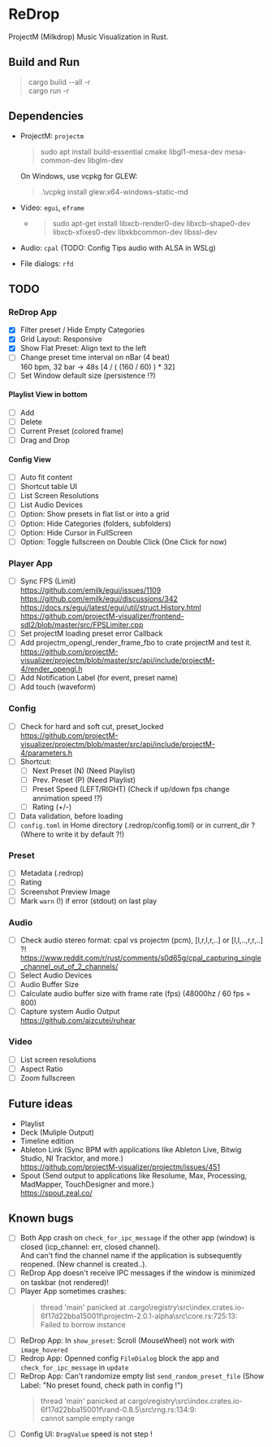 # ReDrop

ProjectM (Milkdrop) Music Visualization in Rust.

## Build and Run

> cargo build --all -r  
> cargo run -r

## Dependencies

- ProjectM: `projectm`

  > sudo apt install build-essential cmake libgl1-mesa-dev mesa-common-dev libglm-dev

  On Windows, use vcpkg for GLEW:

  > .\vcpkg install glew:x64-windows-static-md

- Video: `egui`, `eframe`
  - > sudo apt-get install libxcb-render0-dev libxcb-shape0-dev libxcb-xfixes0-dev libxkbcommon-dev libssl-dev
- Audio: `cpal` (TODO: Config Tips audio with ALSA in WSLg)
- File dialogs: `rfd`

## TODO

### ReDrop App

- [X] Filter preset / Hide Empty Categories
- [X] Grid Layout: Responsive
- [X] Show Flat Preset: Align text to the left
- [ ] Change preset time interval on nBar (4 beat)  
       160 bpm, 32 bar -> 48s [4 / ( (160 / 60) ) * 32]
- [ ] Set Window default size (persistence !?)

#### Playlist View in bottom

- [ ] Add
- [ ] Delete
- [ ] Current Preset (colored frame)
- [ ] Drag and Drop

#### Config View

- [ ] Auto fit content
- [ ] Shortcut table UI
- [ ] List Screen Resolutions
- [ ] List Audio Devices
- [ ] Option: Show presets in flat list or into a grid
- [ ] Option: Hide Categories (folders, subfolders)
- [ ] Option: Hide Cursor in FullScreen
- [ ] Option: Toggle fullscreen on Double Click (One Click for now)

### Player App

- [ ] Sync FPS (Limit)  
       <https://github.com/emilk/egui/issues/1109>  
       <https://github.com/emilk/egui/discussions/342>  
       <https://docs.rs/egui/latest/egui/util/struct.History.html>  
       <https://github.com/projectM-visualizer/frontend-sdl2/blob/master/src/FPSLimiter.cpp>
- [ ] Set projectM loading preset error Callback
- [ ] Add projectm_opengl_render_frame_fbo to crate projectM and test it.  
       <https://github.com/projectM-visualizer/projectm/blob/master/src/api/include/projectM-4/render_opengl.h>
- [ ] Add Notification Label (for event, preset name)
- [ ] Add touch (waveform)

### Config

- [ ] Check for hard and soft cut, preset_locked  
       <https://github.com/projectM-visualizer/projectm/blob/master/src/api/include/projectM-4/parameters.h>
- [ ] Shortcut:
  - [ ] Next Preset (N) (Need Playlist)
  - [ ] Prev. Preset (P) (Need Playlist)
  - [ ] Preset Speed (LEFT/RIGHT) (Check if up/down fps change annimation speed !?)
  - [ ] Rating (+/-)
- [ ] Data validation, before loading
- [ ] `config.toml` in Home directory (.redrop/config.toml) or in current_dir ? (Where to write it by default ?!)

### Preset

- [ ] Metadata (.redrop)
- [ ] Rating
- [ ] Screenshot Preview Image
- [ ] Mark `warn` (!) if error (stdout) on last play

### Audio

- [ ] Check audio stereo format: cpal vs projectm (pcm), [l,r,l,r,..] or [l,l,..,r,r,..] ?!  
       <https://www.reddit.com/r/rust/comments/s0d65g/cpal_capturing_single_channel_out_of_2_channels/>
- [ ] Select Audio Devices
- [ ] Audio Buffer Size
- [ ] Calculate audio buffer size with frame rate (fps) (48000hz / 60 fps = 800)
- [ ] Capture system Audio Output  
       <https://github.com/aizcutei/ruhear>

### Video

- [ ] List screen resolutions
- [ ] Aspect Ratio
- [ ] Zoom fullscreen

## Future ideas

- Playlist
- Deck (Muliple Output)
- Timeline edition
- Ableton Link (Sync BPM with applications like Ableton Live, Bitwig Studio, NI Tracktor, and more.)  
  <https://github.com/projectM-visualizer/projectm/issues/451>
- Spout (Send output to applications like Resolume, Max, Processing, MadMapper, TouchDesigner and more.)  
  <https://spout.zeal.co/>

## Known bugs

- [ ] Both App crash on `check_for_ipc_message` if the other app (window) is closed (icp_channel: err, closed channel).  
       And can't find the channel name if the application is subsequently reopened. (New channel is created..).
- [ ] ReDrop App doesn't receive IPC messages if the window is minimized on taskbar (not rendered)!
- [ ] Player App sometimes crashes:
  > thread 'main' panicked at \.cargo\registry\src\index.crates.io-6f17d22bba15001f\projectm-2.0.1-alpha\src\core.rs:725:13:  
  > Failed to borrow instance
- [ ] ReDrop App: In `show_preset`: Scroll (MouseWheel) not work with `image_hovered`
- [ ] Redrop App: Openned config `FileDialog` block the app and `check_for_ipc_message` in `update`
- [ ] ReDrop App: Can't randomize empty list `send_random_preset_file` (Show Label: "No preset found, check path in config !")
  > thread 'main' panicked at cargo\registry\src\index.crates.io-6f17d22bba15001f\rand-0.8.5\src\rng.rs:134:9:  
  > cannot sample empty range
- [ ] Config UI: `DragValue` speed is not step !
